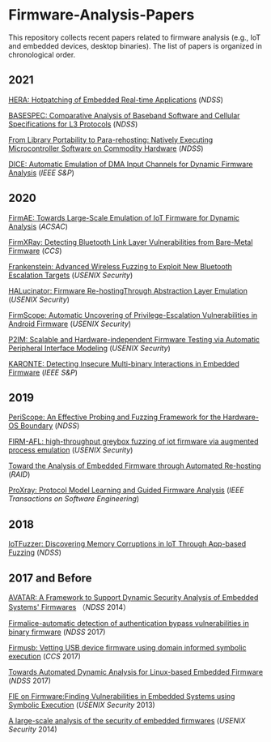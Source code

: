 # Firmware-Analysis-Papers

This repository collects recent papers related to firmware analysis (e.g., IoT and embedded devices, desktop binaries). The list of papers is organized in chronological order.

2021
------

[HERA: Hotpatching of Embedded Real-time Applications](https://www.ndss-symposium.org/wp-content/uploads/ndss2021_6B-2_24159_paper.pdf) (*NDSS*)

[BASESPEC: Comparative Analysis of Baseband Software and Cellular Specifications for L3 Protocols](https://www.ndss-symposium.org/wp-content/uploads/ndss2021_6B-4_24365_paper.pdf) (*NDSS*)

[From Library Portability to Para-rehosting: Natively Executing Microcontroller Software on Commodity Hardware](https://www.ndss-symposium.org/wp-content/uploads/ndss2021_6B-3_24308_paper.pdf) (*NDSS*)

[DICE: Automatic Emulation of DMA Input Channels for Dynamic Firmware Analysis](https://arxiv.org/pdf/2007.01502.pdf) (*IEEE S&P*)

2020
------

[FirmAE: Towards Large-Scale Emulation of IoT Firmware for Dynamic Analysis](https://dl.acm.org/doi/pdf/10.1145/3427228.3427294?casa_token=Hvww4u8AhEIAAAAA:1gRGOwnS5uVZApx8c3XcdWrKgpns99d9i2UB5PkZEeS44wZKYLSY0ETB3Vmax1FaJJ7t_uo15VjHAw) (*ACSAC*)

[FirmXRay: Detecting Bluetooth Link Layer Vulnerabilities from Bare-Metal Firmware](http://web.cse.ohio-state.edu/~wen.423/papers/ccs20_FirmXRay) (*CCS*)

[Frankenstein: Advanced Wireless Fuzzing to Exploit New Bluetooth Escalation Targets](https://www.usenix.org/system/files/sec20-ruge.pdf) (*USENIX Security*)

[HALucinator: Firmware Re-hostingThrough Abstraction Layer Emulation](http://www.nebelwelt.net/publications/files/20SEC2.pdf) (*USENIX Security*)

[FirmScope: Automatic Uncovering of Privilege-Escalation Vulnerabilities in Android Firmware](https://www.usenix.org/system/files/sec20fall_elsabagh_prepub.pdf) (*USENIX Security*)

[P2IM: Scalable and Hardware-independent Firmware Testing via Automatic Peripheral Interface Modeling](https://www.usenix.org/system/files/sec20spring_feng_prepub_0.pdf) (*USENIX Security*)

[KARONTE: Detecting Insecure Multi-binary Interactions in Embedded Firmware](https://www.conand.me/publications/redini-karonte-2020.pdf) (*IEEE S&P*)


2019
------
[PeriScope: An Effective Probing and Fuzzing Framework for the Hardware-OS Boundary](https://www.cspensky.info/pdfs/ndss2019_04A-1_Song_paper.pdf) (*NDSS*)

[FIRM-AFL: high-throughput greybox fuzzing of iot firmware via augmented process emulation](https://www.usenix.org/system/files/sec19-zheng_0.pdf) (*USENIX Security*)

[Toward the Analysis of Embedded Firmware through Automated Re-hosting](https://www.usenix.org/system/files/raid2019-gustafson.pdf) (*RAID*)

[ProXray: Protocol Model Learning and Guided Firmware Analysis](https://ieeexplore.ieee.org/document/8823941) (*IEEE Transactions on Software Engineering*)

2018
------
[IoTFuzzer: Discovering Memory Corruptions in IoT Through App-based Fuzzing](https://staff.ie.cuhk.edu.hk/~khzhang/my-papers/2018-ndss-iot.pdf) (*NDSS*)


2017 and Before
------
[AVATAR: A Framework to Support Dynamic Security Analysis of Embedded Systems' Firmwares](https://www.researchgate.net/profile/Jonas_Zaddach/publication/269197057_Avatar_A_Framework_to_Support_Dynamic_Security_Analysis_of_Embedded_Systems'_Firmwares/links/5e0b2725299bf10bc3852355/Avatar-A-Framework-to-Support-Dynamic-Security-Analysis-of-Embedded-Systems-Firmwares.pdf) （*NDSS* 2014）

[Firmalice-automatic detection of authentication bypass vulnerabilities in binary firmware](https://www.ndss-symposium.org/wp-content/uploads/2017/09/11_1_2.pdf) (*NDSS* 2017)

[Firmusb: Vetting USB device firmware using domain informed symbolic execution](https://dl.acm.org/doi/pdf/10.1145/3133956.3134050?casa_token=-IZnimW7YnQAAAAA:eeCVE2j2kodCmp95kiGzk0c5uYDU0ht_CQwqqBJ3Bbn3NP-jFoxtpCbWc4vuqbgZ6KMfS-yQpPok) (*CCS* 2017)

[Towards Automated Dynamic Analysis for Linux-based Embedded Firmware](https://www.ndss-symposium.org/wp-content/uploads/2017/09/towards-automated-dynamic-analysis-linux-based-embedded-firmware.pdf) (*NDSS* 2017)

[FIE on Firmware:Finding Vulnerabilities in Embedded Systems using Symbolic Execution](https://www.usenix.org/system/files/conference/usenixsecurity13/sec13-paper_davidson.pdf) (*USENIX Security* 2013)

[A large-scale analysis of the security of embedded firmwares](https://www.usenix.org/system/files/conference/usenixsecurity14/sec14-paper-costin.pdf) (*USENIX Security* 2014)
